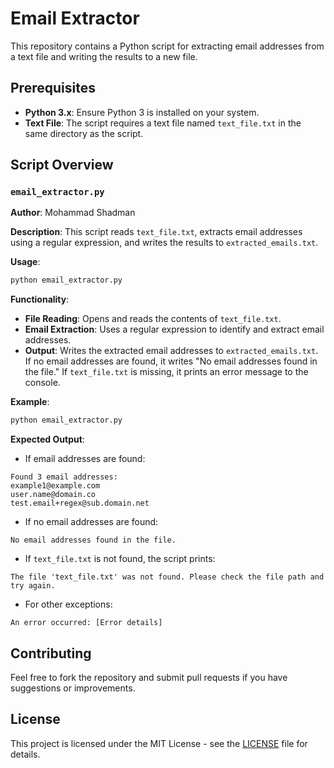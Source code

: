 # Email Extractor

This repository contains a Python script for extracting email addresses from a text file and writing the results to a new file.

## Prerequisites

- **Python 3.x**: Ensure Python 3 is installed on your system.
- **Text File**: The script requires a text file named `text_file.txt` in the same directory as the script.

## Script Overview

### `email_extractor.py`

**Author**: Mohammad Shadman

**Description**: This script reads `text_file.txt`, extracts email addresses using a regular expression, and writes the results to `extracted_emails.txt`.

**Usage**:

```bash
python email_extractor.py
```

**Functionality**:

- **File Reading**: Opens and reads the contents of `text_file.txt`.
- **Email Extraction**: Uses a regular expression to identify and extract email addresses.
- **Output**: Writes the extracted email addresses to `extracted_emails.txt`. If no email addresses are found, it writes "No email addresses found in the file." If `text_file.txt` is missing, it prints an error message to the console.

**Example**:

```bash
python email_extractor.py
```

**Expected Output**:

- If email addresses are found:

```
Found 3 email addresses:
example1@example.com
user.name@domain.co
test.email+regex@sub.domain.net
```

- If no email addresses are found:

```
No email addresses found in the file.
```

- If `text_file.txt` is not found, the script prints:

```
The file 'text_file.txt' was not found. Please check the file path and try again.
```

- For other exceptions:

```
An error occurred: [Error details]
```

## Contributing

Feel free to fork the repository and submit pull requests if you have suggestions or improvements.

## License

This project is licensed under the MIT License - see the [LICENSE](LICENSE) file for details.
